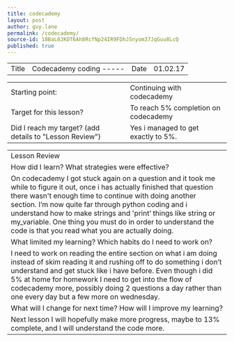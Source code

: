 ```yaml
---
title: codecademy
layout: post
author: guy.lane
permalink: /codecademy/
source-id: 18BaL0JKOT6Ah8RcfNp24IR9FDhJSnyom37JqGuu8LcQ
published: true
---
```

<table>
  <tr>
    <td>Title</td>
    <td>Codecademy  coding -----                                             </td>
    <td>Date</td>
    <td>01.02.17</td>
  </tr>
</table>


<table>
  <tr>
    <td>Starting point:</td>
    <td>Continuing with codecademy </td>
  </tr>
  <tr>
    <td>Target for this lesson?</td>
    <td>To reach 5% completion on codecademy </td>
  </tr>
  <tr>
    <td>Did I reach my target? 
(add details to "Lesson Review")</td>
    <td>Yes i managed to get exactly to 5%.</td>
  </tr>
</table>


<table>
  <tr>
    <td>Lesson Review</td>
  </tr>
  <tr>
    <td>How did I learn? What strategies were effective? </td>
  </tr>
  <tr>
    <td>On codecademy I got stuck again on a question and it took me while to figure it out, once i has actually finished that question there wasn't enough time to continue with doing another section. I’m now quite far through python coding and i understand how to make strings and 'print’ things like string or my_variable. One thing you must do in order to understand the code is that you read what you are actually doing.</td>
  </tr>
  <tr>
    <td>What limited my learning? Which habits do I need to work on? </td>
  </tr>
  <tr>
    <td>I need to work on reading the entire section on what i am doing instead of skim reading it and rushing off to do something i don’t understand and get stuck like i have before. Even though i did 5% at home for homework I need to get into the flow of codecademy more, possibly doing 2 questions a day rather than one every day but a few more on wednesday. </td>
  </tr>
  <tr>
    <td>What will I change for next time? How will I improve my learning?</td>
  </tr>
  <tr>
    <td>Next lesson I will hopefully make more progress, maybe to 13% complete, and I will understand the code more.</td>
  </tr>
</table>


